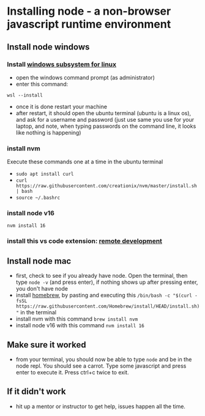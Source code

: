 
# Installing node - a non-browser javascript runtime environment

## Install node windows

### Install [windows subsystem for linux](https://docs.microsoft.com/en-us/windows/wsl/install)
- open the windows command prompt (as administrator)
- enter this command: 
```
wsl --install
```
- once it is done restart your machine
- after restart, it should open the ubuntu terminal (ubuntu is a linux os), and ask for a username and password (just use same you use for your laptop, and note, when typing passwords on the command line, it looks like nothing is happening)

### install nvm
Execute these commands one at a time in the ubuntu terminal
- `sudo apt install curl`
- `curl https://raw.githubusercontent.com/creationix/nvm/master/install.sh | bash`
- `source ~/.bashrc`

### install node v16
```
nvm install 16
```
### install this vs code extension: [remote development](https://marketplace.visualstudio.com/items?itemName=ms-vscode-remote.vscode-remote-extensionpack)

## Install node mac

- first, check to see if you already have node. Open the terminal, then type `node -v` (and press enter), if nothing shows up after pressing enter, you don't have node
- install [homebrew](https://brew.sh/), by pasting and executing this `/bin/bash -c "$(curl -fsSL https://raw.githubusercontent.com/Homebrew/install/HEAD/install.sh)"` in the terminal
- install nvm with this command `brew install nvm`
- install node v16 with this command `nvm install 16`

## Make sure it worked

- from your terminal, you should now be able to type `node` and be in the node repl. You should see a carrot. Type some javascript and press enter to execute it. Press ctrl+c twice to exit.

## If it didn't work

- hit up a mentor or instructor to get help, issues happen all the time.